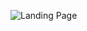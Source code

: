 ![Landing Page](https://github.com/looker-open-source/app-ml-accelerator/blob/marketplace-release-v1.0.1/images/1%20-%20Landing%20Page.png)

